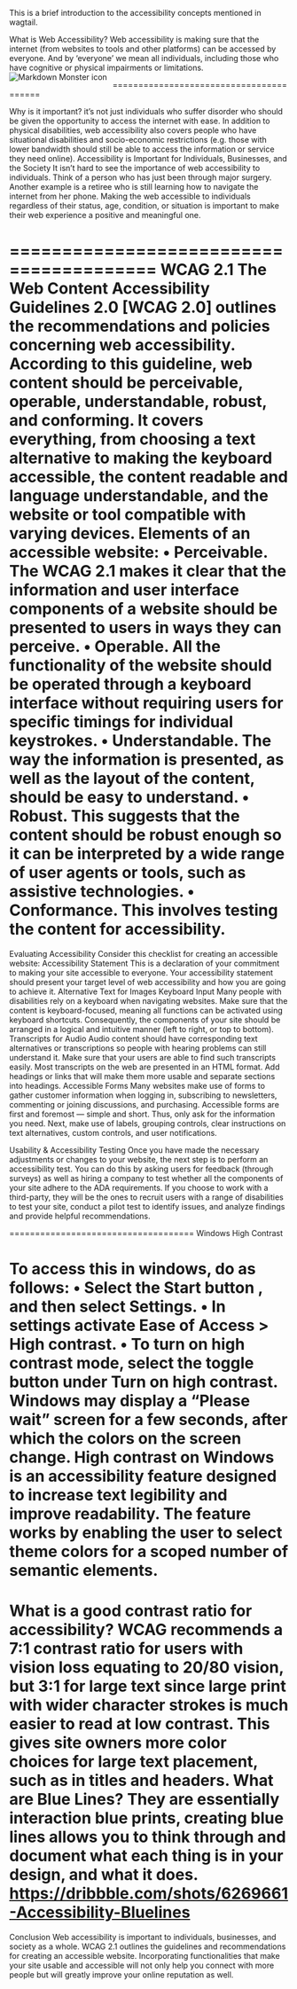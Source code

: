 This is a brief introduction to the accessibility concepts mentioned in wagtail.



What is Web Accessibility?
Web accessibility is making sure that the internet (from websites to tools and other platforms) can be accessed by everyone. And by ‘everyone’ we mean all individuals, including those who have cognitive or physical impairments or limitations.
<img src="markdownmonstericon.png"
     alt="Markdown Monster icon"
     style="float: left; margin-right: 10px;"
     href="https://i.imgur.com/LlYOyKu.png"/>
  
========================================

Why is it important?
it’s not just individuals who suffer disorder who should be given the opportunity to access the internet with ease. In addition to physical disabilities, web accessibility also covers people who have situational disabilities and socio-economic restrictions (e.g. those with lower bandwidth should still be able to access the information or service they need online).
Accessibility is Important for Individuals, Businesses, and the Society
It isn’t hard to see the importance of web accessibility to individuals. Think of a person who has just been through major surgery. Another example is a retiree who is still learning how to navigate the internet from her phone. Making the web accessible to individuals regardless of their status, age, condition, or situation is important to make their web experience a positive and meaningful one.

========================================
WCAG 2.1
The Web Content Accessibility Guidelines 2.0 [WCAG 2.0] outlines the recommendations and policies concerning web accessibility.
According to this guideline, web content should be perceivable, operable, understandable, robust, and conforming. It covers everything, from choosing a text alternative to making the keyboard accessible, the content readable and language understandable, and the website or tool compatible with varying devices.
Elements of an accessible website:
•	Perceivable. The WCAG 2.1 makes it clear that the information and user interface components of a website should be presented to users in ways they can perceive.
•	Operable. All the functionality of the website should be operated through a keyboard interface without requiring users for specific timings for individual keystrokes.
•	Understandable. The way the information is presented, as well as the layout of the content, should be easy to understand.
•	Robust. This suggests that the content should be robust enough so it can be interpreted by a wide range of user agents or tools, such as assistive technologies.
•	Conformance. This involves testing the content for accessibility.
===========================================

Evaluating Accessibility
Consider this checklist for creating an accessible website:
Accessibility Statement
This is a declaration of your commitment to making your site accessible to everyone. Your accessibility statement should present your target level of web accessibility and how you are going to achieve it.
Alternative Text for Images
Keyboard Input
Many people with disabilities rely on a keyboard when navigating websites. Make sure that the content is keyboard-focused, meaning all functions can be activated using keyboard shortcuts. Consequently, the components of your site should be arranged in a logical and intuitive manner (left to right, or top to bottom).
Transcripts for Audio
Audio content should have corresponding text alternatives or transcriptions so people with hearing problems can still understand it. Make sure that your users are able to find such transcripts easily. Most transcripts on the web are presented in an HTML format. Add headings or links that will make them more usable and separate sections into headings.
Accessible Forms
Many websites make use of forms to gather customer information when logging in, subscribing to newsletters, commenting or joining discussions, and purchasing. Accessible forms are first and foremost — simple and short. Thus, only ask for the information you need. Next, make use of labels, grouping controls, clear instructions on text alternatives, custom controls, and user notifications.

Usability & Accessibility Testing
Once you have made the necessary adjustments or changes to your website, the next step is to perform an accessibility test. You can do this by asking users for feedback (through surveys) as well as hiring a company to test whether all the components of your site adhere to the ADA requirements. If you choose to work with a third-party, they will be the ones to recruit users with a range of disabilities to test your site, conduct a pilot test to identify issues, and analyze findings and provide helpful recommendations.

 ====================================
Windows High Contrast
 
To access this in windows, do as follows:
•	Select the Start button , and then select Settings.
•	In settings activate Ease of Access > High contrast.
•	To turn on high contrast mode, select the toggle button under Turn on high contrast. Windows may display a “Please wait” screen for a few seconds, after which the colors on the screen change.
High contrast on Windows is an accessibility feature designed to increase text legibility and improve readability. The feature works by enabling the user to select theme colors for a scoped number of semantic elements.
 =====================================
 
What is a good contrast ratio for accessibility?
WCAG recommends a 7:1 contrast ratio for users with vision loss equating to 20/80 vision, but 3:1 for large text since large print with wider character strokes is much easier to read at low contrast. This gives site owners more color choices for large text placement, such as in titles and headers.
What are Blue Lines?
They are essentially interaction blue prints, creating blue lines allows you to think through and document what each thing is in your design, and what it does.
https://dribbble.com/shots/6269661-Accessibility-Bluelines 
========================================

Conclusion
Web accessibility is important to individuals, businesses, and society as a whole.
WCAG 2.1 outlines the guidelines and recommendations for creating an accessible website. Incorporating functionalities that make your site usable and accessible will not only help you connect with more people but will greatly improve your online reputation as well. 


